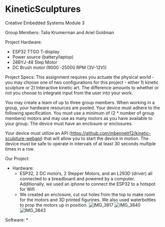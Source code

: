 # KineticSculptures
Creative Embedded Systems Module 3

Group Members: Talia Krumerman and Ariel Goldman 

Project Hardware:
* ESP32 TTGO T-display
* Power source (battery/laptop)
* 28BYJ-48 Step Motor
* DC Brush motor (9000 -25000 RPM (3V-12V))

Project Specs: 
This assignment requires you actuate the physical world - you may choose one of two configurations for this project - either 1) kinetic sculpture or 2) Interactive kinetic art. The difference amounts to whether or not you choose to integrate input from the user into your work.

You may create a team of up to three group members. When working in a group, your hardware resources are pooled. Your device must adhere to the following specification. You must use a minimum of (2 * number of group members) motors and may use as many motors as you have available to your group. The device must have an enclosure or enclosures.

Your device must utilize an API (https://github.com/mbennett12/kinetic-sculpture-webapi) that will allow you to start the device in motion. The device must be safe to operate in intervals of at least 30 seconds multiple times in a row.

Our Project:

* Hardware:
  * ESP32, 2 DC motors, 2 Stepper Motors, and an L293D (driver) all connected to a breadboard and powered by a computer. Additionally, we used an iphone to connect the ESP32 to a hotspot for Wifi 
  * We created an enclosure, cut out holes from the top to make room for the motors and 3D printed figurines. We also used waterbottles to prop the motors up in position.
![IMG_3817](https://user-images.githubusercontent.com/69936719/161862624-041b03ca-6f07-48ce-8086-b0a48a149653.jpeg)
![IMG_3840](https://user-images.githubusercontent.com/69936719/161862632-0bf43f81-7ee3-4b25-807b-91d9225ad538.jpeg)
![IMG_3843](https://user-images.githubusercontent.com/69936719/161862637-c1e29a94-87e7-46bd-b766-a5de667cb356.jpeg)

Software: 
* 
